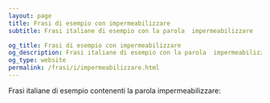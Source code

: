 ```yaml
---
layout: page
title: Frasi di esempio con impermeabilizzare 
subtitle: Frasi italiane di esempio con la parola  impermeabilizzare

og_title: Frasi di esempio con impermeabilizzare 
og_description: Frasi italiane di esempio con la parola  impermeabilizzare
og_type: website
permalink: /frasi/i/impermeabilizzare.html
---
```


Frasi italiane di esempio contenenti la parola impermeabilizzare:


